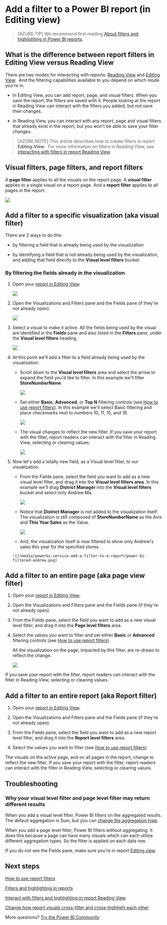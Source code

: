 ﻿<properties
   pageTitle="Add a visualization or page or report filter to a report"
   description="Add a page filter, visualization filter, or report filter to a report in Power BI"
   services="powerbi"
   documentationCenter=""
   authors="mihart"
   manager="erikre"
   backup=""
   editor=""
   tags=""
   qualityFocus="monitoring"
   qualityDate=""/>

<tags
   ms.service="powerbi"
   ms.devlang="NA"
   ms.topic="article"
   ms.tgt_pltfrm="NA"
   ms.workload="powerbi"
   ms.date="05/14/2017"
   ms.author="mihart"/>

# Add a filter to a Power BI report (in Editing view)

>[AZURE.TIP] We recommend first reading [About filters and highlighting in Power BI reports](powerbi-service-about-filters-and-highlighting-in-reports.md).


##  What is the difference between report filters in Editing View versus Reading View

There are two modes for interacting with reports: [Reading View](powerbi-service-interact-with-a-report-in-reading-view.md) and [Editing View](powerbi-service-interact-with-a-report-in-editing-view.md).  And the filtering capabilities available to you depend on which mode you're in.

-   In Editing View, you can add report, page, and visual filters. When you save the report, the filters are saved with it. People looking at the report in Reading View can interact with the filters you added, but not save their changes.

-   In Reading View, you can interact with any report, page and visual filters that already exist in the report, but you won't be able to save your filter changes.

>[AZURE.NOTE] This article describes how to create filters in report **Editing View**.  For more information on filters in Reading VIew, see [interacting with filters in report Reading View](powerbi-service-interact-with-a-report-in-reading-view.md).

##  Visual filters, page filters, and report filters
A **page filter** applies to all the visuals on the report page. A **visual filter** applies to a single visual on a report page. And a **report filter** applies to all pages in the report.

![](media/powerbi-service-add-a-filter-to-a-report/power-bi-add-filter-reading-view.png)

## Add a filter to a specific visualization (aka visual filter)
There are 2 ways to do this: 
-    by filtering a field that is already being used by the visualization

-    by identifying a field that is not already being used by the visualization, and adding that field directly to the **Visual level filters** bucket.

### By filtering the fields already in the visualization

1.  Open your [report in Editing View](powerbi-service-go-from-reading-view-to-editing-view.md).

    ![](media/powerbi-service-add-a-filter-to-a-report/power-bi-edit-view.png)

2.  Open the Visualizations and Filters pane and the Fields pane (if they're not already open).

    ![](media/powerbi-service-add-a-filter-to-a-report/power-bi-display-panes.png)

3.  Select a visual to make it active. All the fields being used by the visual are identified in the **Fields** pane and also listed in the **Filters** pane, under the **Visual level filters** heading.

    ![](media/powerbi-service-add-a-filter-to-a-report/power-bi-default-visual-filter.png)

4.  At this point we'll add a filter to a field already being used by the visualization. 

    -  Scroll down to the **Visual level filters** area and select the arrow to expand the field you'd like to filter. In this example we'll filter **StoreNumberName**

        ![](media/powerbi-service-add-a-filter-to-a-report/power-bi-visual-level-filter.png) 

    -  Set either **Basic**, **Advanced**, or **Top N** filtering controls (see [How to use report filters](powerbi-service-how-to-use-a-report-filter.md)). In this example we'll select Basic filtering and place checkmarks next to numbers 10, 11, 15, and 18.

        ![](media/powerbi-service-add-a-filter-to-a-report/power-bi-basic-filters.png) 

    -  The visual changes to reflect the new filter. If you save your report with the filter, report readers can interact with the filter in Reading View, selecting or clearing values.

        ![](media/powerbi-service-add-a-filter-to-a-report/power-bi-filter-effect.png)

6.  Now let's add a totally new field, as a Visual level filter, to our visualization.

    -  From the Fields pane, select the field you want to add as a new visual level filter, and drag it into the **Visual level filters area**.  In this example we'll drag **District Manager** into the **Visual level filters** bucket and select only Andrew Ma. 

        ![](media/powerbi-service-add-a-filter-to-a-report/power-bi-andrew.png)

    -  Notice that **District Manager** is *not* added to the visualization itself. The visualization is still composed of **StoreNumberName** as the Axis and **This Year Sales** as the Value.  
    
        ![](media/powerbi-service-add-a-filter-to-a-report/power-bi-visualization.png)
    
    -    And, the visualization itself is now filtered to show only Andrew's sales this year for the specified stores.

        ![](media/powerbi-service-add-a-filter-to-a-report/power-bi-filtered-andrew.png)

## Add a filter to an entire page (aka page view filter)

1.  Open your [report in Editing View](powerbi-service-go-from-reading-view-to-editing-view.md).

2.  Open the Visualizations and Filters pane and the Fields pane (if they're not already open).

3.  From the Fields pane, select the field you want to add as a new visual level filter, and drag it into the **Page level filters** area.  

4.  Select the values you want to filter and set either  **Basic** or **Advanced** filtering controls (see [How to use report filters](powerbi-service-how-to-use-a-report-filter.md)).

    All the visualization on the page, impacted by this filter, are re-drawn to reflect the change. 

    ![](media/powerbi-service-add-a-filter-to-a-report/filterPage.gif)

If you save your report with the filter, report readers can interact with the filter in Reading View, selecting or clearing values.

## Add a filter to an entire report (aka Report filter)

1. Open your [report in Editing View](powerbi-service-go-from-reading-view-to-editing-view.md).

2. Open the Visualizations and Filters pane and the Fields pane (if they're not already open).

3. From the Fields pane, select the field you want to add as a new report level filter, and drag it into the **Report level filters** area.  

4. Select the values you want to filter (see [How to use report filters](powerbi-service-how-to-use-a-report-filter.md)).

The visuals on the active page, and on all pages in the report, change to reflect the new filter. If you save your report with the filter, report readers can interact with the filter in Reading View, selecting or clearing values.

##  Troubleshooting

### Why your visual level filter and page level filter may return different results

When you add a visual level filter, Power BI filters on the aggregated results.  The default aggregation is Sum, but you can [change the aggregation type](powerbi-service-aggregates.md).  

When you add a page level filter, Power BI filters without aggregating.  It does this because a page can have many visuals which can each utilize different aggregation types.  So the filter is applied on each data row.

If you do not see the Fields pane, make sure you're in report [Editing view](powerbi-service-interact-with-a-report-in-editing-view.md)


## Next steps

 [How to use report filters](powerbi-service-how-to-use-a-report-filter.md)

  [Filters and highlighting in reports](powerbi-service-about-filters-and-highlighting-in-reports.md)

[Interact with filters and highlighting in report Reading View](powerbi-service-interact-with-a-report-in-reading-view.md)

[Change how report visuals cross-filter and cross-highlight each other](powerbi-service-visual-interactions.md)

More questions? [Try the Power BI Community](http://community.powerbi.com/)
